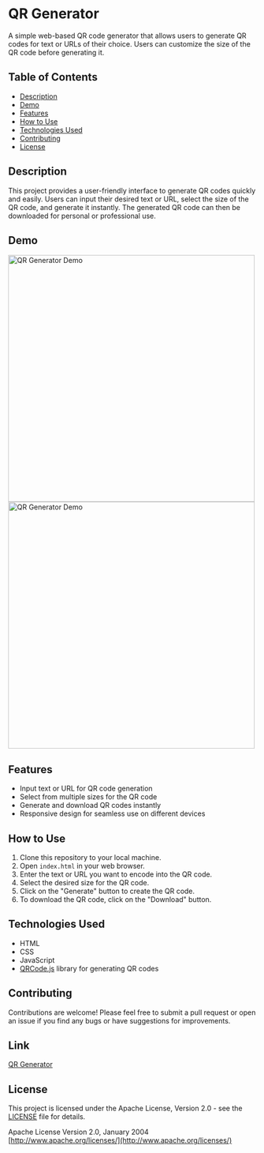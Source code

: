 # QR Generator

A simple web-based QR code generator that allows users to generate QR codes for text or URLs of their choice. Users can customize the size of the QR code before generating it.

## Table of Contents

- [Description](#description)
- [Demo](#demo)
- [Features](#features)
- [How to Use](#how-to-use)
- [Technologies Used](#technologies-used)
- [Contributing](#contributing)
- [License](#license)

## Description

This project provides a user-friendly interface to generate QR codes quickly and easily. Users can input their desired text or URL, select the size of the QR code, and generate it instantly. The generated QR code can then be downloaded for personal or professional use.

## Demo

<img src = "https://github.com/ayusharyan143/QR-Generator/assets/141620322/15c02f98-da0e-4c92-a81a-ca8e0c5a813e" alt="QR Generator Demo" width="500">
<img src = "https://github.com/ayusharyan143/QR-Generator/assets/141620322/97d8db06-2194-40da-8731-eafe4c385f3f" alt="QR Generator Demo" width="500">

## Features

- Input text or URL for QR code generation
- Select from multiple sizes for the QR code
- Generate and download QR codes instantly
- Responsive design for seamless use on different devices

## How to Use

1. Clone this repository to your local machine.
2. Open `index.html` in your web browser.
3. Enter the text or URL you want to encode into the QR code.
4. Select the desired size for the QR code.
5. Click on the "Generate" button to create the QR code.
6. To download the QR code, click on the "Download" button.

## Technologies Used

- HTML
- CSS
- JavaScript
- [QRCode.js](https://github.com/davidshimjs/qrcodejs) library for generating QR codes

## Contributing

Contributions are welcome! Please feel free to submit a pull request or open an issue if you find any bugs or have suggestions for improvements.

## Link
[QR Generator](https://qrgeneratorbyayush.netlify.app/)


## License

This project is licensed under the Apache License, Version 2.0 - see the [LICENSE](LICENSE) file for details.

Apache License
Version 2.0, January 2004
[http://www.apache.org/licenses/](http://www.apache.org/licenses/)



